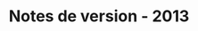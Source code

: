 ﻿---
title: Notes de version - 2013
type: docs
weight: 30
url: /fr/jasperreports/release-notes-2013/
---
